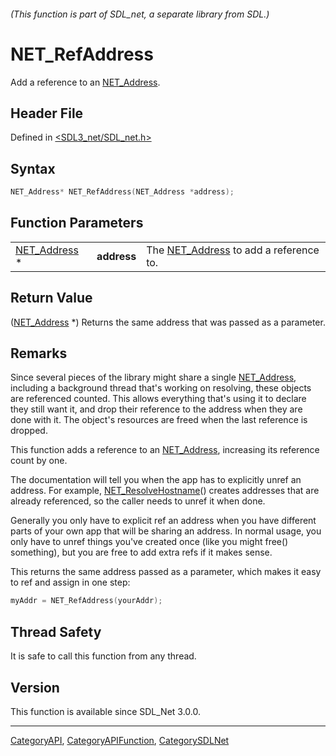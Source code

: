 ###### (This function is part of SDL_net, a separate library from SDL.)
# NET_RefAddress

Add a reference to an [NET_Address](NET_Address).

## Header File

Defined in [<SDL3_net/SDL_net.h>](https://github.com/libsdl-org/SDL_net/blob/main/include/SDL3_net/SDL_net.h)

## Syntax

```c
NET_Address* NET_RefAddress(NET_Address *address);
```

## Function Parameters

|                              |             |                                                       |
| ---------------------------- | ----------- | ----------------------------------------------------- |
| [NET_Address](NET_Address) * | **address** | The [NET_Address](NET_Address) to add a reference to. |

## Return Value

([NET_Address](NET_Address) *) Returns the same address that was passed as
a parameter.

## Remarks

Since several pieces of the library might share a single
[NET_Address](NET_Address), including a background thread that's working on
resolving, these objects are referenced counted. This allows everything
that's using it to declare they still want it, and drop their reference to
the address when they are done with it. The object's resources are freed
when the last reference is dropped.

This function adds a reference to an [NET_Address](NET_Address), increasing
its reference count by one.

The documentation will tell you when the app has to explicitly unref an
address. For example, [NET_ResolveHostname](NET_ResolveHostname)() creates
addresses that are already referenced, so the caller needs to unref it when
done.

Generally you only have to explicit ref an address when you have different
parts of your own app that will be sharing an address. In normal usage, you
only have to unref things you've created once (like you might free()
something), but you are free to add extra refs if it makes sense.

This returns the same address passed as a parameter, which makes it easy to
ref and assign in one step:

```c
myAddr = NET_RefAddress(yourAddr);
```

## Thread Safety

It is safe to call this function from any thread.

## Version

This function is available since SDL_Net 3.0.0.

----
[CategoryAPI](CategoryAPI), [CategoryAPIFunction](CategoryAPIFunction), [CategorySDLNet](CategorySDLNet)

